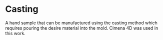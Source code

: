 # Casting
A hand sample that can be manufactured using the casting method which requires pouring the desire material into the mold.
Cimena 4D was used in this work.
